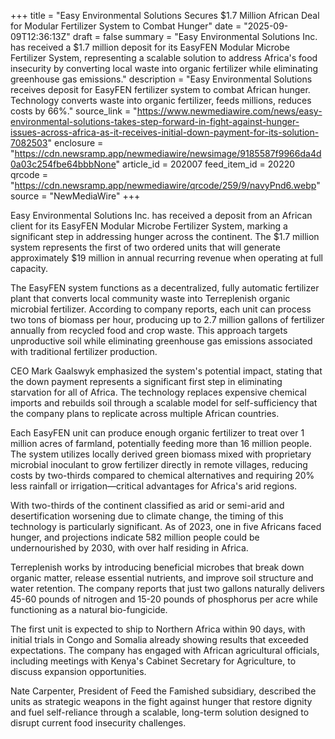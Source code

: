 +++
title = "Easy Environmental Solutions Secures $1.7 Million African Deal for Modular Fertilizer System to Combat Hunger"
date = "2025-09-09T12:36:13Z"
draft = false
summary = "Easy Environmental Solutions Inc. has received a $1.7 million deposit for its EasyFEN Modular Microbe Fertilizer System, representing a scalable solution to address Africa's food insecurity by converting local waste into organic fertilizer while eliminating greenhouse gas emissions."
description = "Easy Environmental Solutions receives deposit for EasyFEN fertilizer system to combat African hunger. Technology converts waste into organic fertilizer, feeds millions, reduces costs by 66%."
source_link = "https://www.newmediawire.com/news/easy-environmental-solutions-takes-step-forward-in-fight-against-hunger-issues-across-africa-as-it-receives-initial-down-payment-for-its-solution-7082503"
enclosure = "https://cdn.newsramp.app/newmediawire/newsimage/9185587f9966da4d0a03c254fbe64bbbNone"
article_id = 202007
feed_item_id = 20220
qrcode = "https://cdn.newsramp.app/newmediawire/qrcode/259/9/navyPnd6.webp"
source = "NewMediaWire"
+++

<p>Easy Environmental Solutions Inc. has received a deposit from an African client for its EasyFEN Modular Microbe Fertilizer System, marking a significant step in addressing hunger across the continent. The $1.7 million system represents the first of two ordered units that will generate approximately $19 million in annual recurring revenue when operating at full capacity.</p><p>The EasyFEN system functions as a decentralized, fully automatic fertilizer plant that converts local community waste into Terreplenish organic microbial fertilizer. According to company reports, each unit can process two tons of biomass per hour, producing up to 2.7 million gallons of fertilizer annually from recycled food and crop waste. This approach targets unproductive soil while eliminating greenhouse gas emissions associated with traditional fertilizer production.</p><p>CEO Mark Gaalswyk emphasized the system's potential impact, stating that the down payment represents a significant first step in eliminating starvation for all of Africa. The technology replaces expensive chemical imports and rebuilds soil through a scalable model for self-sufficiency that the company plans to replicate across multiple African countries.</p><p>Each EasyFEN unit can produce enough organic fertilizer to treat over 1 million acres of farmland, potentially feeding more than 16 million people. The system utilizes locally derived green biomass mixed with proprietary microbial inoculant to grow fertilizer directly in remote villages, reducing costs by two-thirds compared to chemical alternatives and requiring 20% less rainfall or irrigation—critical advantages for Africa's arid regions.</p><p>With two-thirds of the continent classified as arid or semi-arid and desertification worsening due to climate change, the timing of this technology is particularly significant. As of 2023, one in five Africans faced hunger, and projections indicate 582 million people could be undernourished by 2030, with over half residing in Africa.</p><p>Terreplenish works by introducing beneficial microbes that break down organic matter, release essential nutrients, and improve soil structure and water retention. The company reports that just two gallons naturally delivers 45-60 pounds of nitrogen and 15-20 pounds of phosphorus per acre while functioning as a natural bio-fungicide.</p><p>The first unit is expected to ship to Northern Africa within 90 days, with initial trials in Congo and Somalia already showing results that exceeded expectations. The company has engaged with African agricultural officials, including meetings with Kenya's Cabinet Secretary for Agriculture, to discuss expansion opportunities.</p><p>Nate Carpenter, President of Feed the Famished subsidiary, described the units as strategic weapons in the fight against hunger that restore dignity and fuel self-reliance through a scalable, long-term solution designed to disrupt current food insecurity challenges.</p>